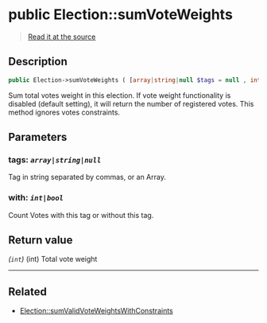 # public Election::sumVoteWeights

> [Read it at the source](https://github.com/julien-boudry/Condorcet/blob/master/src/ElectionProcess/VotesProcess.php#L81)

## Description    

```php
public Election->sumVoteWeights ( [array|string|null $tags = null , int|bool $with = true] ): int
```

Sum total votes weight in this election. If vote weight functionality is disabled (default setting), it will return the number of registered votes. This method ignores votes constraints.

## Parameters

### **tags:** *`array|string|null`*   
Tag in string separated by commas, or an Array.    

### **with:** *`int|bool`*   
Count Votes with this tag or without this tag.    


## Return value   

*(`int`)* (int) Total vote weight


---------------------------------------

## Related

* [Election::sumValidVoteWeightsWithConstraints](/Docs/api-reference/Election%20Class/Election--sumValidVoteWeightsWithConstraints().md)    
